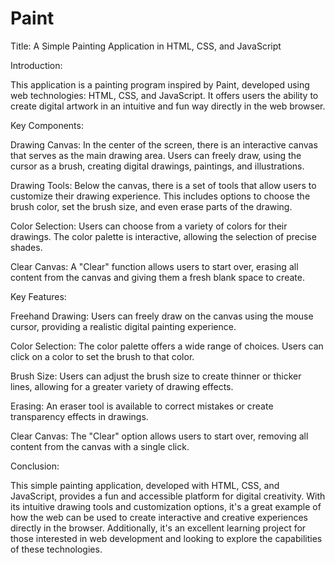 # Paint

Title: A Simple Painting Application in HTML, CSS, and JavaScript

Introduction:

This application is a painting program inspired by Paint, developed using web technologies: HTML, CSS, and JavaScript. It offers users the ability to create digital artwork in an intuitive and fun way directly in the web browser.

Key Components:

Drawing Canvas: In the center of the screen, there is an interactive canvas that serves as the main drawing area. Users can freely draw, using the cursor as a brush, creating digital drawings, paintings, and illustrations.

Drawing Tools: Below the canvas, there is a set of tools that allow users to customize their drawing experience. This includes options to choose the brush color, set the brush size, and even erase parts of the drawing.

Color Selection: Users can choose from a variety of colors for their drawings. The color palette is interactive, allowing the selection of precise shades.

Clear Canvas: A "Clear" function allows users to start over, erasing all content from the canvas and giving them a fresh blank space to create.

Key Features:

Freehand Drawing: Users can freely draw on the canvas using the mouse cursor, providing a realistic digital painting experience.

Color Selection: The color palette offers a wide range of choices. Users can click on a color to set the brush to that color.

Brush Size: Users can adjust the brush size to create thinner or thicker lines, allowing for a greater variety of drawing effects.

Erasing: An eraser tool is available to correct mistakes or create transparency effects in drawings.

Clear Canvas: The "Clear" option allows users to start over, removing all content from the canvas with a single click.

Conclusion:

This simple painting application, developed with HTML, CSS, and JavaScript, provides a fun and accessible platform for digital creativity. With its intuitive drawing tools and customization options, it's a great example of how the web can be used to create interactive and creative experiences directly in the browser. Additionally, it's an excellent learning project for those interested in web development and looking to explore the capabilities of these technologies.